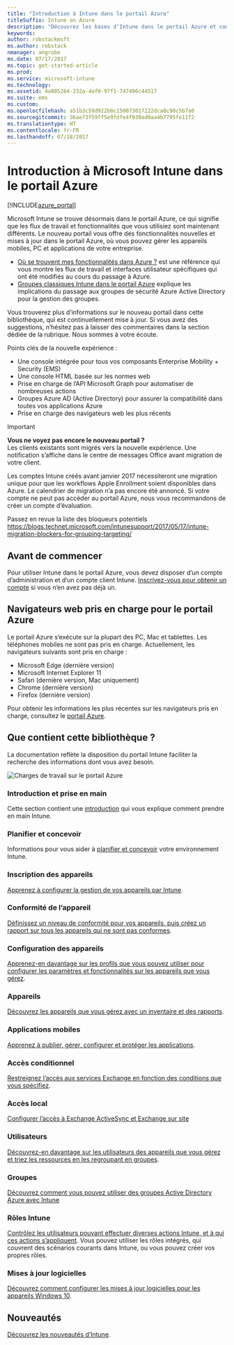 ```yaml
---
title: "Introduction à Intune dans le portail Azure"
titleSuffix: Intune on Azure
description: "Découvrez les bases d’Intune dans le portail Azure et comment celui-ci peut vous aider à gérer vos appareils."
keywords: 
author: robstackmsft
ms.author: robstack
nmanager: angrobe
ms.date: 07/17/2017
ms.topic: get-started-article
ms.prod: 
ms.service: microsoft-intune
ms.technology: 
ms.assetid: 4a085264-232a-4af0-97f1-747496c44517
ms.suite: ems
ms.custom: 
ms.openlocfilehash: a51b3c59d922b0c150073017222dca0c90c5b7a0
ms.sourcegitcommit: 36ae73f59ff5e9fdfe4f930ad0aa4b7795fe11f2
ms.translationtype: HT
ms.contentlocale: fr-FR
ms.lasthandoff: 07/18/2017
---
```

# <a name="introduction-to-microsoft-intune-in-the-azure-portal"></a>Introduction à Microsoft Intune dans le portail Azure


[!INCLUDE[azure_portal](./includes/azure_portal.md)]

Microsoft Intune se trouve désormais dans le portail Azure, ce qui signifie que les flux de travail et fonctionnalités que vous utilisiez sont maintenant différents.
Le nouveau portail vous offre des fonctionnalités nouvelles et mises à jour dans le portail Azure, où vous pouvez gérer les appareils mobiles, PC et applications de votre entreprise.

* [Où se trouvent mes fonctionnalités dans Azure ?](ui-changes.md) est une référence qui vous montre les flux de travail et interfaces utilisateur spécifiques qui ont été modifiés au cours du passage à Azure.
* [Groupes classiques Intune dans le portail Azure](groups-get-started.md) explique les implications du passage aux groupes de sécurité Azure Active Directory pour la gestion des groupes.




Vous trouverez plus d’informations sur le nouveau portail dans cette bibliothèque, qui est continuellement mise à jour. Si vous avez des suggestions, n’hésitez pas à laisser des commentaires dans la section dédiée de la rubrique. Nous sommes à votre écoute.

Points clés de la nouvelle expérience :

- Une console intégrée pour tous vos composants Enterprise Mobility + Security (EMS)
- Une console HTML basée sur les normes web
- Prise en charge de l’API Microsoft Graph pour automatiser de nombreuses actions
- Groupes Azure AD (Active Directory) pour assurer la compatibilité dans toutes vos applications Azure
- Prise en charge des navigateurs web les plus récents

> [!IMPORTANT]
> **Vous ne voyez pas encore le nouveau portail ?**<br>
> Les clients existants sont migrés vers la nouvelle expérience. Une notification s’affiche dans le centre de messages Office avant migration de votre client.
>
> Les comptes Intune créés avant janvier 2017 nécessiteront une migration unique pour que les workflows Apple Enrollment soient disponibles dans Azure. Le calendrier de migration n’a pas encore été annoncé. Si votre compte ne peut pas accéder au portail Azure, nous vous recommandons de créer un compte d’évaluation.
>
> Passez en revue la liste des bloqueurs potentiels https://blogs.technet.microsoft.com/intunesupport/2017/05/17/intune-migration-blockers-for-grouping-targeting/


## <a name="before-you-start"></a>Avant de commencer

Pour utiliser Intune dans le portail Azure, vous devez disposer d’un compte d’administration et d’un compte client Intune. [Inscrivez-vous pour obtenir un compte](https://portal.office.com/Signup/Signup.aspx?OfferId=40BE278A-DFD1-470a-9EF7-9F2596EA7FF9&dl=INTUNE_A&ali=1#0%20) si vous n’en avez pas déjà un.

## <a name="supported-web-browsers-for-the-azure-portal"></a>Navigateurs web pris en charge pour le portail Azure

Le portail Azure s’exécute sur la plupart des PC, Mac et tablettes. Les téléphones mobiles ne sont pas pris en charge.
Actuellement, les navigateurs suivants sont pris en charge :

- Microsoft Edge (dernière version)
- Microsoft Internet Explorer 11
- Safari (dernière version, Mac uniquement)
- Chrome (dernière version)
- Firefox (dernière version)

Pour obtenir les informations les plus récentes sur les navigateurs pris en charge, consultez le [portail Azure](https://docs.microsoft.com/azure/azure-preview-portal-supported-browsers-devices).

## <a name="whats-in-this-library"></a>Que contient cette bibliothèque ?

La documentation reflète la disposition du portail Intune faciliter la recherche des informations dont vous avez besoin.

![Charges de travail sur le portail Azure](./media/azure-portal-workloads.png)

### <a name="introduction-and-get-started"></a>Introduction et prise en main
Cette section contient une [introduction](introduction-intune.md) qui vous explique comment prendre en main Intune.
### <a name="plan-and-design"></a>Planifier et concevoir
Informations pour vous aider à [planifier et concevoir](/intune-classic/plan-design/introduction) votre environnement Intune.
### <a name="device-enrollment"></a>Inscription des appareils
[Apprenez à configurer la gestion de vos appareils par Intune](device-enrollment.md).
### <a name="device-compliance"></a>Conformité de l’appareil
[Définissez un niveau de conformité pour vos appareils, puis créez un rapport sur tous les appareils qui ne sont pas conformes](device-compliance.md).
### <a name="device-configuration"></a>Configuration des appareils
[Apprenez-en davantage sur les profils que vous pouvez utiliser pour configurer les paramètres et fonctionnalités sur les appareils que vous gérez](device-profiles.md).
### <a name="devices"></a>Appareils
[Découvrez les appareils que vous gérez avec un inventaire et des rapports](device-management.md).
### <a name="mobile-apps"></a>Applications mobiles
[Apprenez à publier, gérer, configurer et protéger les applications](app-management.md).
### <a name="conditional-access"></a>Accès conditionnel
[Restreignez l’accès aux services Exchange en fonction des conditions que vous spécifiez](conditional-access.md).
### <a name="on-premises-access"></a>Accès local
[Configurer l’accès à Exchange ActiveSync et Exchange sur site](/intune-classic/deploy-use/mobile-device-management-with-exchange-activesync-and-microsoft-intune)
### <a name="users"></a>Utilisateurs
[Découvrez-en davantage sur les utilisateurs des appareils que vous gérez et triez les ressources en les regroupant en groupes](users-add.md).
### <a name="groups"></a>Groupes
[Découvrez comment vous pouvez utiliser des groupes Active Directory Azure avec Intune](groups-get-started.md)
### <a name="intune-roles"></a>Rôles Intune
[Contrôlez les utilisateurs pouvant effectuer diverses actions Intune, et à qui ces actions s’appliquent](role-based-access-control.md). Vous pouvez utiliser les rôles intégrés, qui couvrent des scénarios courants dans Intune, ou vous pouvez créer vos propres rôles.
### <a name="software-updates"></a>Mises à jour logicielles
[Découvrez comment configurer les mises à jour logicielles pour les appareils Windows 10](windows-update-for-business-configure.md).



## <a name="whats-new"></a>Nouveautés

[Découvrez les nouveautés d’Intune](whats-new.md).
